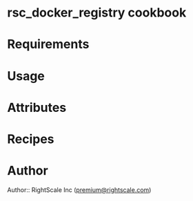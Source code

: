 # rsc_docker_registry cookbook

# Requirements

# Usage

# Attributes

# Recipes

# Author

Author:: RightScale Inc (<premium@rightscale.com>)
